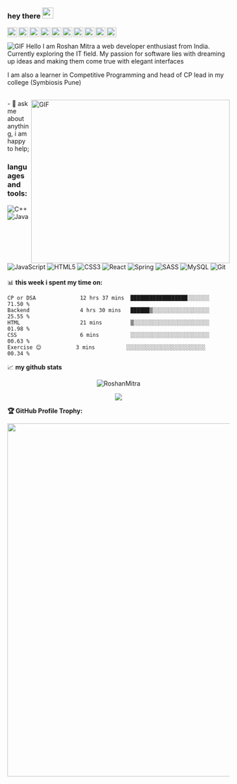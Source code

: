 ### hey there <img src="https://media.giphy.com/media/hvRJCLFzcasrR4ia7z/giphy.gif" width="25px">
<a href="https://www.linkedin.com/in/roshan-mitra-601518168/">
  <img align="left" alt="Roshan's Linkedin" width="22px" src="https://raw.githubusercontent.com/peterthehan/peterthehan/master/assets/linkedin.svg" />
 </a>
 <a href="https://auth.geeksforgeeks.org/user/_roshan_/practice/">
  <img align="left" alt="GFG" width="22px" src="https://raw.githubusercontent.com/simple-icons/simple-icons/c5359309d97b2366664484d90ea9e8a8956f28f4/icons/geeksforgeeks.svg" />
 </a>
  <a href="https://codeforces.com/profile/illogical_Coder">
  <img align="left" alt="Codeforces" width="22px" src="https://raw.githubusercontent.com/simple-icons/simple-icons/c5359309d97b2366664484d90ea9e8a8956f28f4/icons/codeforces.svg" />
 </a>
   <a href="https://www.codechef.com/users/roshan06">
  <img align="left" alt="CodeChef" width="22px" src="https://raw.githubusercontent.com/simple-icons/simple-icons/c5359309d97b2366664484d90ea9e8a8956f28f4/icons/codechef.svg" />
 </a>
 <a href="https://leetcode.com/Roshan06/">
  <img align="left" alt="Leetcode" width="22px" src="https://raw.githubusercontent.com/simple-icons/simple-icons/c5359309d97b2366664484d90ea9e8a8956f28f4/icons/leetcode.svg" />
  </a>
   <a href="https://www.hackerrank.com/ROSHAN06">
  <img align="left" alt="Hackerrank" width="22px" src="https://raw.githubusercontent.com/simple-icons/simple-icons/c5359309d97b2366664484d90ea9e8a8956f28f4/icons/hackerrank.svg" />
  </a>
  <a href="https://www.hackerearth.com/@roosh.06">
  <img align="left" alt="Hackerearth" width="22px" src="https://raw.githubusercontent.com/simple-icons/simple-icons/c5359309d97b2366664484d90ea9e8a8956f28f4/icons/hackerearth.svg" />
  </a>
 <a href="https://www.instagram.com/roshanmitra06/?hl=en">
  <img align="left" alt="Roshan's Insta" width="22px" src="https://raw.githubusercontent.com/simple-icons/simple-icons/c5359309d97b2366664484d90ea9e8a8956f28f4/icons/instagram.svg"/>
  </a>
   <a href="https://www.facebook.com/roshan.mitra/">
  <img align="left" alt="Roshan's FB" width="22px" src="https://raw.githubusercontent.com/simple-icons/simple-icons/c5359309d97b2366664484d90ea9e8a8956f28f4/icons/facebook.svg"/>
  </a>
    <a href="https://open.spotify.com/user/31a6jnzwwjdmr63lrxgxpxvlgn6a?si=3043fb93c17f4103">
  <img align="left" alt="Roshan's Spotify" width="22px" src="https://raw.githubusercontent.com/peterthehan/peterthehan/master/assets/spotify.svg" />
  </a>
    </br>
    <br>
 <img align="centre" alt="GIF" src="https://github.com/amandewatnitrr/amandewatnitrr/blob/main/header_.png"/>
Hello I am Roshan Mitra a web developer enthusiast from India. Currently exploring the IT field.
My passion for software lies with dreaming up ideas and making them come true
with elegant interfaces 


I am also a learner in Competitive Programming and head of CP lead in 
my college (Symbiosis Pune)

<br>
<img align="right" alt="GIF" src="https://github.com/abhisheknaiidu/abhisheknaiidu/blob/master/code.gif?raw=true" width="450" height="370" />
  - 💬 ask me about anything, i am happy to help;
</br>

### languages and tools:

<img alt="C++" src="https://img.shields.io/badge/c++-%2300599C.svg?style=for-the-badge&logo=c%2B%2B&logoColor=white"/> <img alt="Java" src="https://img.shields.io/badge/java-%23ED8B00.svg?style=for-the-badge&logo=java&logoColor=white"/> <img alt="JavaScript" src="https://img.shields.io/badge/javascript-%23323330.svg?style=for-the-badge&logo=javascript&logoColor=%23F7DF1E"/> <img alt="HTML5" src="https://img.shields.io/badge/html5-%23E34F26.svg?style=for-the-badge&logo=html5&logoColor=white"/> <img alt="CSS3" src="https://img.shields.io/badge/css3-%231572B6.svg?style=for-the-badge&logo=css3&logoColor=white"/> <img alt="React" src="https://img.shields.io/badge/react-%2320232a.svg?style=for-the-badge&logo=react&logoColor=%2361DAFB"/> <img alt="Spring" src="https://img.shields.io/badge/spring-%236DB33F.svg?style=for-the-badge&logo=spring&logoColor=white"/> <img alt="SASS" src="https://img.shields.io/badge/SASS-hotpink.svg?style=for-the-badge&logo=SASS&logoColor=white"/>
<img alt="MySQL" src="https://img.shields.io/badge/mysql-%2300f.svg?style=for-the-badge&logo=mysql&logoColor=white"/> <img alt="Git" src="https://img.shields.io/badge/git-%23F05033.svg?style=for-the-badge&logo=git&logoColor=white"/>
</br>
</br>
📊 **this week i spent my time on:**
<!--START_SECTION:waka-->
```text
CP or DSA              12 hrs 37 mins  ██████████████████░░░░░░░   71.50 % 
Backend                4 hrs 30 mins   ██████▒░░░░░░░░░░░░░░░░░░   25.55 % 
HTML                   21 mins         ▒░░░░░░░░░░░░░░░░░░░░░░░░   01.98 % 
CSS                    6 mins          ░░░░░░░░░░░░░░░░░░░░░░░░░   00.63 % 
Exercise 😊           3 mins          ░░░░░░░░░░░░░░░░░░░░░░░░░   00.34 % 
```
<!--END_SECTION:waka-->

📈 **my github stats**
  <p align="center"> <img src="https://github-readme-stats.vercel.app/api?username=RoshanMitra06&show_icons=true&theme=radical" alt="RoshanMitra" /></p>
  <p align="center"><img align="center" src="https://github-profile-summary-cards.vercel.app/api/cards/profile-details?username=RoshanMitra06&theme=dracula" />
  
**🏆 GitHub Profile Trophy:**
<p align="center">
<a href="https://github.com/ryo-ma/github-profile-trophy">
  <img width=800 src="https://github-profile-trophy.vercel.app/?username=RoshanMitra06&column=8&theme=onedark&no-frame=true&no-bg=true"/>
</a>
</p>
<!---
RoshanMitra06/RoshanMitra06 is a ✨ special ✨ repository because its `README.md` (this file) appears on your GitHub profile.
You can click the Preview link to take a look at your changes.
--->
